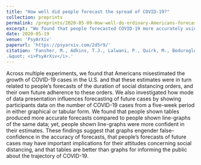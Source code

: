 ```yaml
---
title: "How well did people forecast the spread of COVID-19?"
collection: preprints
permalink: /preprints/2020-05-09-How-well-do-ordinary-Americans-forecast-the-growth-of-COVID-19
excerpt: "We found that people forecasted COVID-19 more accurately using tables than graphs of historical data. <br/><img src='/images/forecasting.png'>"
date: 2020-05-19
venue: 'PsyArXiv'
paperurl: 'https://psyarxiv.com/2d5r9/'
citation: 'Fansher, M., Adkins, T.J., Lalwani, P., Quirk, M., Boduroglu, A., Lewis, R. L., Shah, P., Jonides, J.(2020). &quot;How well do ordinary Americans forecast the growth of COVID-19?
.&quot; <i>PsyArXiv</i>.'
---
```


Across multiple experiments, we found that Americans misestimated the growth of COVID-19 cases in the U.S. and that these estimates were in turn related to people’s forecasts of the duration of social distancing orders, and their own future adherence to these orders. We also investigated how mode of data presentation influences forecasting of future cases by showing participants data on the number of COVID-19 cases from a five-week period in either graphical or tabular form. We found that people shown tables produced more accurate forecasts compared to people shown line-graphs of the same data; yet, people shown line-graphs were more confident in their estimates. These findings suggest that graphs engender false-confidence in the accuracy of forecasts, that people’s forecasts of future cases may have important implications for their attitudes concerning social distancing, and that tables are better than graphs for informing the public about the trajectory of COVID-19.
